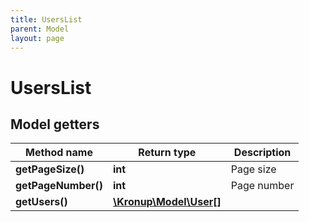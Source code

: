 ```yaml
---
title: UsersList
parent: Model
layout: page
---
```


# UsersList

## Model getters

Method name | Return type | Description
------------ | ------------- | -------------
**getPageSize()** | **int** | Page size
**getPageNumber()** | **int** | Page number
**getUsers()** | [**\Kronup\Model\User[]**](../User) | 

